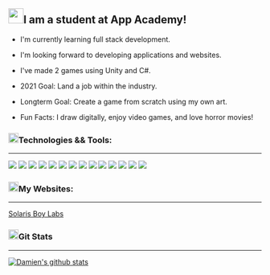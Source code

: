 ## <img src="https://img.icons8.com/plasticine/2x/saving-book.png" height="30px">I am a student at App Academy!

- I'm currently learning full stack development.

- I'm looking forward to developing applications and websites.

- I've made 2 games using Unity and C#. 

- 2021 Goal: Land a job within the industry.

- Longterm Goal: Create a game from scratch using my own art.

- Fun Facts: I draw digitally, enjoy video games, and love horror movies!

### <img src="https://img.icons8.com/cotton/2x/wrench--v2.png" height="20px">Technologies && Tools:

---

![](https://img.shields.io/badge/Editor-Sublime-informational?style=flat&logo=Sublime-Text&logoColor=white&color=00bbff) ![](https://img.shields.io/badge/Editor-Vs_Code-informational?style=flat&logo=Visual-Studio-Code&logoColor=white&color=00bbff) ![](https://img.shields.io/badge/Code-JavaScript-informational?style=flat&logo=JavaScript&logoColor=white&color=00bbff) ![](https://img.shields.io/badge/Code-HTML-informational?style=flat&logo=HTML5&logoColor=white&color=00bbff) ![](https://img.shields.io/badge/Code-Code-informational?style=flat&logo=CSS3&logoColor=white&color=00bbff) ![](https://img.shields.io/badge/Code-Markdown-informational?style=flat&logo=Markdown&logoColor=white&color=00bbff) ![](https://img.shields.io/badge/Tools-npm-informational?style=flat&logo=NPM&logoColor=white&color=00bbff) ![](https://img.shields.io/badge/Tools-Nodemon-informational?style=flat&logo=Nodemon&logoColor=white&color=00bbff) ![](https://img.shields.io/badge/Tools-Node.js-informational?style=flat&logo=Node.js&logoColor=white&color=00bbff) ![](https://img.shields.io/badge/Tools-Git-informational?style=flat&logo=Git&logoColor=white&color=00bbff) ![](https://img.shields.io/badge/Tools-PostgreSQL-informational?style=flat&logo=PostgreSQL&logoColor=white&color=00bbff) ![](https://img.shields.io/badge/Browser-Firefox-informational?style=flat&logo=Firefox-Browser&logoColor=white&color=00bbff) ![](https://img.shields.io/badge/OS-Mac-informational?style=flat&logo=Apple&logoColor=white&color=00bbff) ![](https://img.shields.io/badge/Tools-Postman-informational?style=flat&logo=Postman&logoColor=white&color=00bbff)

### <img src="https://img.icons8.com/cotton/2x/web-design.png" height="20px">My Websites:

---

[Solaris Boy Labs][mygames]


### <img src="https://img.icons8.com/dusk/2x/statistics.png" height="20px" padding-top="5px">Git Stats

---

[![Damien's github stats](https://github-readme-stats.vercel.app/api?username=djangothesolarboy)](https://github.com/djangothesolarboy/github-readme-stats)

[mygames]: https://solarisboylabs.com
